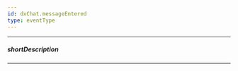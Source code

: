 ```yaml
---
id: dxChat.messageEntered
type: eventType
---
```

---
##### shortDescription
<!-- Description goes here -->

---
<!-- Description goes here -->